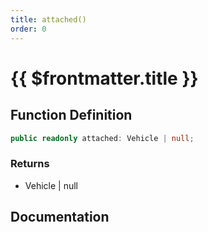 ```yaml
---
title: attached()
order: 0
---
```


# {{ $frontmatter.title }}

## Function Definition

```ts
public readonly attached: Vehicle | null;
```

### Returns

* Vehicle | null

## Documentation

<!--@include: ./parts/attached.md-->
